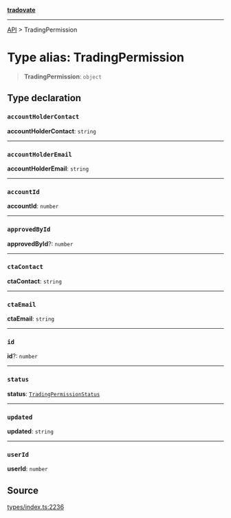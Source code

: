 [**tradovate**](../README.md)

***

[API](../API.md) > TradingPermission

# Type alias: TradingPermission

> **TradingPermission**: `object`

## Type declaration

### `accountHolderContact`

**accountHolderContact**: `string`

***

### `accountHolderEmail`

**accountHolderEmail**: `string`

***

### `accountId`

**accountId**: `number`

***

### `approvedById`

**approvedById**?: `number`

***

### `ctaContact`

**ctaContact**: `string`

***

### `ctaEmail`

**ctaEmail**: `string`

***

### `id`

**id**?: `number`

***

### `status`

**status**: [`TradingPermissionStatus`](../enumerations/enumeration.TradingPermissionStatus.md)

***

### `updated`

**updated**: `string`

***

### `userId`

**userId**: `number`

## Source

[types/index.ts:2236](https://github.com/cgilly2fast/tradovate-typescript/blob/b1caea5/src/types/index.ts#L2236)
